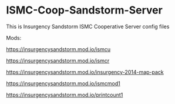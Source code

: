 # ISMC-Coop-Sandstorm-Server
This is Insurgency Sandstorm ISMC Cooperative Server config files

Mods:

https://insurgencysandstorm.mod.io/ismcu

https://insurgencysandstorm.mod.io/ismcr

https://insurgencysandstorm.mod.io/insurgency-2014-map-pack

https://insurgencysandstorm.mod.io/ismcmod1

https://insurgencysandstorm.mod.io/printcount1
